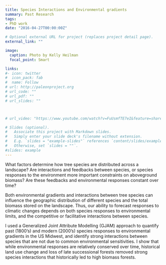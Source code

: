 ```yaml
---
title: Species Interactions and Environmental gradients
summary: Past Research
tags:
- PhD work
date: "2016-04-27T00:00:00Z"

# Optional external URL for project (replaces project detail page).
external_link: ""

image:
  caption: Photo by Kelly Heilman
  focal_point: Smart

links:
#- icon: twitter
#  icon_pack: fab
#  name: Follow
# url: http://paleonproject.org
# url_code: ""
# url_pdf: ""
# url_slides: ""



# url_video: "https://www.youtube.com/watch?v=FuUsmfTE7eI&feature=share&fbclid=IwAR0YS5cNA-9c4VF1eCtZE4cAVmlvfBecbZMq9v9HWp96HyuyMyORWJY_NdI"

# Slides (optional).
#   Associate this project with Markdown slides.
#   Simply enter your slide deck's filename without extension.
#   E.g. `slides = "example-slides"` references `content/slides/example-slides.md`.
#   Otherwise, set `slides = ""`.
#slides: example
---
```


What factors determine how tree species are distributed across a landscape? Are interactions and feedbacks between species, or species responses to the environment more important constraints on aboveground biomass? Are these feedbacks and environmental responses constant over time?

Both environmental gradients and interactions between tree species can influence the geographic distribution of different species and the total biomass stored on the landscape. Thus, our ability to forecast responses to climatic changes depends on both species responses to environmental limits, and the competitive or facilitative interactions between species. 
 
I used a Generalized Joint Attribute Modelling (GJAM) approach to quantify past (1800’s) and modern (2000’s) species responses to environmental gradients in the US Midwest, and identify strong interactions between species that are not due to common environmental sensitivities. I show that while environmental responses are relatively conserved over time, historical land use change and loss of late successional forests removed strong species interactions that historically led to high biomass forests. 
